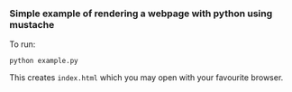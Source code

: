 ### Simple example of rendering a webpage with python using mustache

To run:

    python example.py

This creates `index.html` which you may open with your favourite browser.
